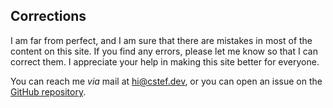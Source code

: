## Corrections

I am far from perfect, and I am sure that there are mistakes in most of the content on this site. If you find any errors, please let me know so that I can correct them. I appreciate your help in making this site better for everyone.

You can reach me _via_ mail at [hi@cstef.dev](mailto:hi@cstef.dev), or you can open an issue on the [GitHub repository](https://github.com/cestef/blog.cstef.dev).